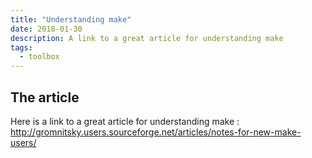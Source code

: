 ```yaml
---
title: "Understanding make"
date: 2018-01-30
description: A link to a great article for understanding make
tags:
  - toolbox
---
```


## The article

Here is a link to a great article for understanding make : http://gromnitsky.users.sourceforge.net/articles/notes-for-new-make-users/

